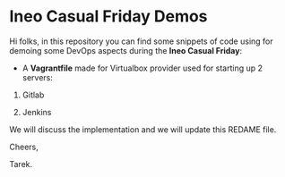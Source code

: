 Ineo Casual Friday Demos
=========================

Hi folks, in this repository you can find some snippets of code using for demoing some DevOps aspects during the **Ineo Casual Friday**:

- A **Vagrantfile** made for Virtualbox provider used for starting up 2 servers:

1. Gitlab

2. Jenkins

We will discuss the implementation and we will update this REDAME file.

Cheers,

Tarek.
